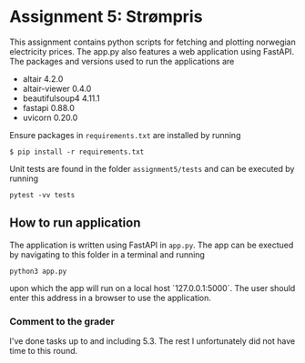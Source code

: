 # Assignment 5: Strømpris

This assignment contains python scripts for fetching and plotting norwegian electricity prices.
The app.py also features a web application using FastAPI. The packages and versions used to run the applications are
 - altair 4.2.0
 - altair-viewer 0.4.0
 - beautifulsoup4 4.11.1
 - fastapi 0.88.0
 - uvicorn 0.20.0

Ensure packages in `requirements.txt` are installed by running
```
$ pip install -r requirements.txt
```
Unit tests are found in the folder `assignment5/tests` and can be executed by running
```
pytest -vv tests
```
## How to run application
The application is written using FastAPI in `app.py`. The app can be exectued by navigating to this folder in a terminal
and running 
```
python3 app.py
```
upon which the app will run on a local host ´127.0.0.1:5000´. The user should enter this address in a browser to use the application.

### Comment to the grader
I've done tasks up to and including 5.3. The rest I unfortunately did not have time to this round.
